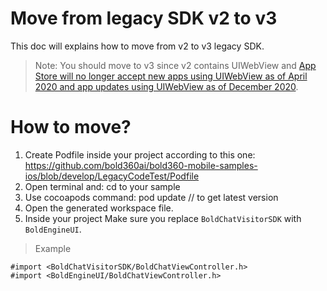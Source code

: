 # Move from legacy SDK v2 to v3

This doc will explains how to move from v2 to v3 legacy SDK.

>Note: You should move to v3 since v2 contains UIWebView and
[App Store will no longer accept new apps using UIWebView as of April 2020 and app updates using UIWebView as of December 2020](https://developer.apple.com/news/?id=12232019b).

# How to move?

1. Create Podfile inside your project according to this one:
https://github.com/bold360ai/bold360-mobile-samples-ios/blob/develop/LegacyCodeTest/Podfile
2. Open terminal and:
cd to your sample
3. Use cocoapods command:
pod update // to get latest version
4. Open the generated workspace file.
5. Inside your project 
Make sure you replace `BoldChatVisitorSDK` with `BoldEngineUI`.

>Example

```
#import <BoldChatVisitorSDK/BoldChatViewController.h>
#import <BoldEngineUI/BoldChatViewController.h>
```
